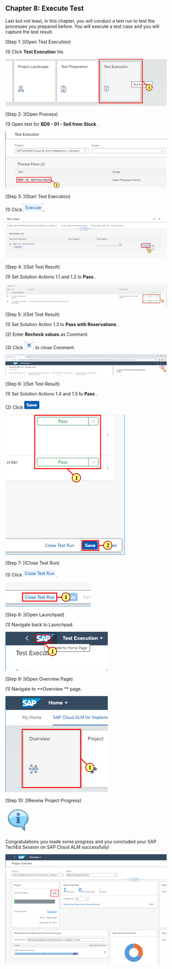 ﻿## Chapter 8: Execute Test

Last but not least, in this chapter, you will conduct a test run to test the processes you prepared before. You will execute a test case and you will capture the test result.



[Step 1: ](Open Test Execution)



\(1\) Click  **Test Execution**  tile.

![](Markdown_files/img_0.png)



[Step 2: ](Open Process)



\(1\) Open test for  **BD9 \- 01 \- Sell from Stock** .

![](Markdown_files/img_000.png)



[Step 3: ](Start Test Execution)



\(1\) Click  ![](Markdown_files/fieldicon.png).

![](Markdown_files/img_001.png)



[Step 4: ](Set Test Result)



\(1\) Set Solution Actions 1.1 and 1.2 to  **Pass** .

![](Markdown_files/img_002.png)



[Step 5: ](Set Test Result)



\(1\) Set Solution Action 1.3 to  **Pass with Reservations** .

\(2\) Enter  **Recheck values**  as Comment.

\(3\) Click  ![](Markdown_files/fieldicon00.png) to close Comment.

![](Markdown_files/img_003.png)



[Step 6: ](Set Test Result)



\(1\) Set Solution Actions 1.4 and 1.5 to  **Pass** .

\(2\) Click  ![](Markdown_files/fieldicon01.png).

![](Markdown_files/img_004.png)



[Step 7: ](Close Test Run)



\(1\) Click  ![](Markdown_files/fieldicon02.png).

![](Markdown_files/img_005.png)



[Step 8: ](Open Launchpad)



\(1\) Navigate back to Launchpad.

![](Markdown_files/img_006.png)



[Step 9: ](Open Overview Page)



\(1\) Navigate to  **Overview ** page.

![](Markdown_files/img_007.png)



[Step 10: ](Reveiw Project Progress)



![](Markdown_files/info_word.png)

Congratulations you made some progress and you concluded your SAP TechEd Session on SAP Cloud ALM successfully\!



 

![](Markdown_files/img_008.png)



